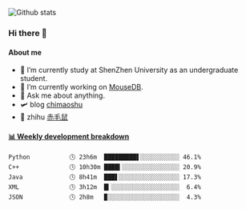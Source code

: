 ![Github stats](https://github-readme-stats.vercel.app/api?username=chimaoshu&show_icons=true&theme=cobalt)

### Hi there 👋

#### About me

- 🏫 I’m currently study at ShenZhen University as an undergraduate student.
- 🔭 I’m currently working on [MouseDB](https://github.com/chimaoshu/MouseDB).
- 💬 Ask me about anything.
- 🛩️ blog  [chimaoshu](https://www.chimaoshu.top)
- 🎯 zhihu  [赤毛鼠](https://www.zhihu.com/people/chi-mao-shu-53/)

<!-- waka-box start -->
#### <a href="https://gist.github.com/e235103f6d3ace58395a9ff863c34467" target="_blank">📊 Weekly development breakdown</a>
```text
Python           🕓 23h6m  █████████▋░░░░░░░░░░░ 46.1%
C++              🕓 10h30m ████▍░░░░░░░░░░░░░░░░ 20.9%
Java             🕓 8h41m  ███▋░░░░░░░░░░░░░░░░░ 17.3%
XML              🕓 3h12m  █▎░░░░░░░░░░░░░░░░░░░  6.4%
JSON             🕓 2h8m   ▉░░░░░░░░░░░░░░░░░░░░  4.3%
```
<!-- Powered by https://github.com/YouEclipse/waka-box-go . -->
<!-- waka-box end -->
